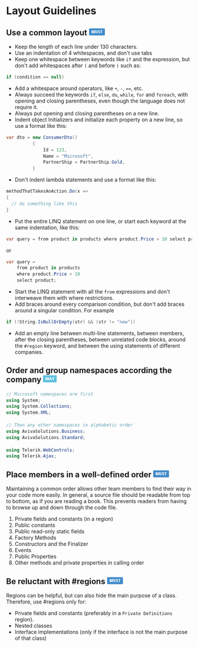 # Layout Guidelines #

## Use a common layout ![](imgs/must.png) ##

* Keep the length of each line under 130 characters.
* Use an indentation of 4 whitespaces, and don't use tabs
* Keep one whitespace between keywords like `if` and the expression, but don't add whitespaces after `(` and before `)` such as:

```c#
if (condition == null)
```

* Add a whitespace around operators, like `+`, `-`, `==`, etc.
* Always succeed the keywords `if`, `else`, `do`, `while`, `for` and `foreach`, with opening and closing parentheses, even though the language does not require it.
* Always put opening and closing parentheses on a new line.
* Indent object Initializers and initialize each property on a new line, so use a format like this: 

```c#
var dto = new ConsumerDto()
          {
              Id = 123,
              Name = "Microsoft",
              PartnerShip = PartnerShip.Gold,
          }
```

* Don't indent lambda statements and use a format like this:

```c#
methodThatTakesAnAction.Do(x =>
{
  // do something like this 
}
```

* Put the entire LINQ statement on one line, or start each keyword at the same indentation, like this:

```c#
var query = from product in products where product.Price > 10 select product;
```

or

```c#
var query =
    from product in products
    where product.Price > 10
    select product;
```

* Start the LINQ statement with all the `from` expressions and don't interweave them with where restrictions.
* Add braces around every comparison condition, but don't add braces around a singular condition. For example

```c#
if (!String.IsNullOrEmpty(str) && (str != "new"))
```

* Add an empty line between multi-line statements, between members, after the closing parentheses, between unrelated code blocks, around the `#region` keyword, and between the using statements of different companies.


## Order and group namespaces according the company ![](imgs/may.png) ##

```c#
// Microsoft namespaces are first
using System;
using System.Collections;
using System.XML;
 
// Then any other namespaces in alphabetic order
using AvivaSolutions.Business;
using AvivaSolutions.Standard;

using Telerik.WebControls;
using Telerik.Ajax;
```


## Place members in a well-defined order ![](imgs/must.png) ##

Maintaining a common order allows other team members to find their way in your code more easily. In general, a source file should be readable from top to bottom, as if you are reading a book. This prevents readers from having to browse up and down through the code file.

1.	Private fields and constants (in a region)
2.	Public constants
3.	Public read-only static fields
4.	Factory Methods
5.	Constructors and the Finalizer
6.	Events 
7.	Public Properties
8.	Other methods and private properties in calling order


## Be reluctant with #regions ![](imgs/must.png) ##

Regions can be helpful, but can also hide the main purpose of a class. Therefore, use #regions only for:

* Private fields and constants (preferably in a `Private Definitions` region).
* Nested classes
* Interface implementations (only if the interface is not the main purpose of that class) 


